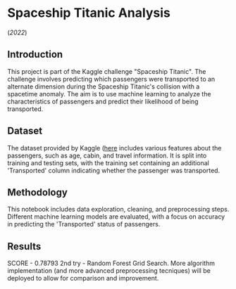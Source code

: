Spaceship Titanic Analysis 
==========================
(*2022*) <br>

Introduction
------------

This project is part of the Kaggle challenge "Spaceship Titanic". The challenge involves predicting which passengers were transported to an alternate dimension during the Spaceship Titanic's collision with a spacetime anomaly. The aim is to use machine learning to analyze the characteristics of passengers and predict their likelihood of being transported.

Dataset
-------

The dataset provided by Kaggle ([here](https://www.kaggle.com/competitions/spaceship-titanic/data) includes various features about the passengers, such as age, cabin, and travel information. It is split into training and testing sets, with the training set containing an additional 'Transported' column indicating whether the passenger was transported.


Methodology
-----------

This notebook includes data exploration, cleaning, and preprocessing steps. Different machine learning models are evaluated, with a focus on accuracy in predicting the 'Transported' status of passengers.

Results
-------
SCORE - 0.78793 2nd try - Random Forest Grid Search.
More algorithm implementation (and more advanced preprocessing tecniques) will be deployed to allow for comparison and improvement.
